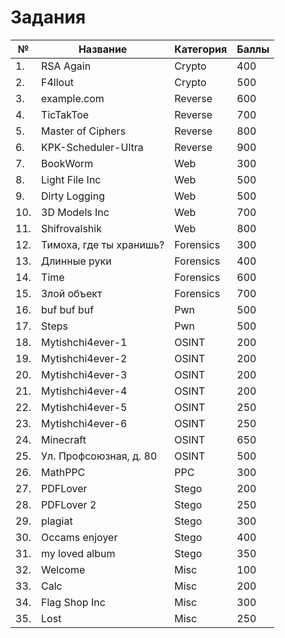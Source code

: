 # Задания

| №   | Название                  | Категория | Баллы |
| --- | ------------------------- | --------- | ----- |
| 1.  | RSA Again                 | Crypto    | 400   |
| 2.  | F4llout                   | Crypto    | 500   |
| 3.  | example.com               | Reverse   | 600   |
| 4.  | TicTakToe                 | Reverse   | 700   |
| 5.  | Master of Ciphers         | Reverse   | 800   |
| 6.  | KPK-Scheduler-Ultra       | Reverse   | 900   |
| 7.  | BookWorm                  | Web       | 300   |
| 8.  | Light File Inc            | Web       | 500   |
| 9.  | Dirty Logging             | Web       | 500   |
| 10. | 3D Models Inc             | Web       | 700   |
| 11. | Shifrovalshik             | Web       | 800   |
| 12. | Тимоха, где ты хранишь?   | Forensics | 300   |
| 13. | Длинные руки              | Forensics | 400   |
| 14. | Time                      | Forensics | 600   |
| 15. | Злой объект               | Forensics | 700   |
| 16. | buf buf buf               | Pwn       | 500   |
| 17. | Steps                     | Pwn       | 500   |
| 18. | Mytishchi4ever-1          | OSINT     | 200   |
| 19. | Mytishchi4ever-2          | OSINT     | 200   |
| 20. | Mytishchi4ever-3          | OSINT     | 200   |
| 21. | Mytishchi4ever-4          | OSINT     | 200   |
| 22. | Mytishchi4ever-5          | OSINT     | 250   |
| 23. | Mytishchi4ever-6          | OSINT     | 250   |
| 24. | Minecraft                 | OSINT     | 650   |
| 25. | Ул. Профсоюзная, д. 80    | OSINT     | 500   |
| 26. | MathPPC                   | PPC       | 300   |
| 27. | PDFLover                  | Stego     | 200   |
| 28. | PDFLover 2                | Stego     | 250   |
| 29. | plagiat                   | Stego     | 300   |
| 30. | Occams enjoyer            | Stego     | 400   |
| 31. | my loved album            | Stego     | 350   |
| 32. | Welcome                   | Misc      | 100   |
| 33. | Calc                      | Misc      | 200   |
| 34. | Flag Shop Inc             | Misc      | 300   |
| 35. | Lost                      | Misc      | 250   |
